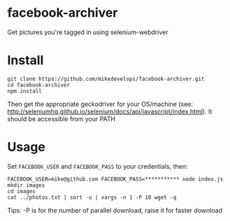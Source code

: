 # facebook-archiver
Get pictures you're tagged in using selenium-webdriver


# Install
```
git clone https://github.com/mikedevelops/facebook-archiver.git
cd facebook-archiver
npm install
```
Then get the appropriate geckodriver for your OS/machine (see: http://seleniumhq.github.io/selenium/docs/api/javascript/index.html). It should be accessible from your PATH


# Usage
Set `FACEBOOK_USER` and `FACEBOOK_PASS` to your credentials, then:
```shell
FACEBOOK_USER=mike@github.com FACEBOOK_PASS=*********** node index.js
mkdir images
cd images
cat ../photos.txt | sort -u | xargs -n 1 -P 10 wget -q
```

Tips: -P is for the number of parallel download, raise it for faster download
